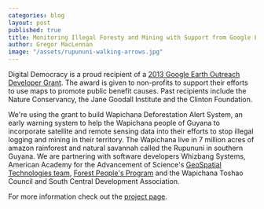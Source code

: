 ```yaml
---
categories: blog
layout: post
published: true
title: Monitoring Illegal Foresty and Mining with Support from Google Earth Outreach
author: Gregor MacLennan
image: "/assets/rupununi-walking-arrows.jpg"
---
```


Digital Democracy is a proud recipient of a [2013 Google Earth Outreach Developer Grant](http://www.google.com/earth/outreach/grants/developer/index.html). The award is given to non-profits to support their efforts to use maps to promote public benefit causes. Past recipients include the Nature Conservancy, the Jane Goodall Institute and the Clinton Foundation.

We're using the grant to build Wapichana Deforestation Alert System, an early warning system to help the Wapichana people of Guyana to incorporate satellite and remote sensing data into their efforts to stop illegal logging and mining in their territory. The Wapichana live in 7 million acres of amazon rainforest and natural savannah called the Rupununi in southern Guyana. We are partnering with software developers Whizbang Systems, American Academy for the Advancement of Science's [GeoSpatial Technologies team](shr.aaas.org/geotech/flaring.shtml), [Forest People's Program](http://www.forestpeoples.org/) and the Wapichana Toshao Council and South Central Development Association.

For more information check out the [project page](http://www.digital-democracy.org/ourwork/guyana/).